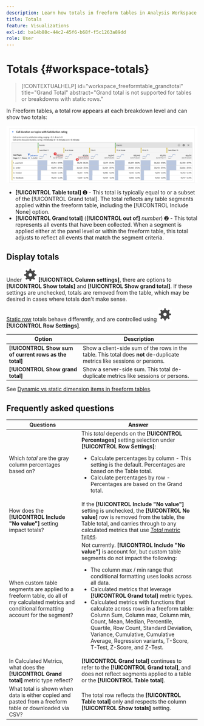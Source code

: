 ```yaml
---
description: Learn how totals in freeform tables in Analysis Workspace are calculated.
title: Totals
feature: Visualizations
exl-id: ba14b88c-44c2-45f6-b68f-f5c1263a89dd
role: User
---
```

# Totals {#workspace-totals}

>[!CONTEXTUALHELP]
>id="workspace_freeformtable_grandtotal"
>title="Grand Total"
>abstract="Grand total is not supported for tables or breakdowns with static rows."


In Freeform tables, a total row appears at each breakdown level and can show two totals:

![Freeform Table highlighting the grand total and the table total.](assets/total-row.png)

* **[!UICONTROL Table total]** ➊ - This total is typically equal to or a subset of the [!UICONTROL Grand total]. The total reflects any table segments applied within the freeform table, including the [!UICONTROL Include None] option.
* **[!UICONTROL Grand total]** (**[!UICONTROL out of]** *number*) ➋ - This total represents all events that have been collected. When a segment is applied either at the panel level or within the freeform table, this total adjusts to reflect all events that match the segment criteria.




## Display totals

Under ![Setting](/help/assets/icons/Setting.svg) **[!UICONTROL Column settings]**, there are options to **[!UICONTROL Show totals]** and **[!UICONTROL Show grand total]**. If these settings are unchecked, totals are removed from the table, which may be desired in cases where totals don't make sense.


[Static row](/help/analysis-workspace/visualizations/freeform-table/column-row-settings/manual-vs-dynamic-rows.md) totals behave differently, and are controlled using ![Setting](/help/assets/icons/Setting.svg) **[!UICONTROL Row Settings]**.

| Option | Description |
|---|---|
| **[!UICONTROL Show sum of current rows as the total]** | Show a client-side sum of the rows in the table. This total does **not** de-duplicate metrics like sessions or persons. |
| **[!UICONTROL Show grand total]** | Show a server-side sum. This total de-duplicate metrics like sessions or persons. |

See [Dynamic vs static dimension items in freeform tables](column-row-settings/manual-vs-dynamic-rows.md).


## Frequently asked questions

|Questions|Answer|
|---|---|
| Which *total* are the gray column percentages based on? | This *total* depends on the **[!UICONTROL Percentages]** setting selection under **[!UICONTROL Row Settings]**:<ul><li>Calculate percentages by column - This setting is the default. Percentages are based on the Table total.</li><li>Calculate percentages by row - Percentages are based on the Grand total.</li></ul>|
|How does the **[!UICONTROL Include "No value"]** setting impact totals?|If the **[!UICONTROL Include "No value"]** setting is unchecked, the **[!UICONTROL No value]** row is removed from the table, the Table total, and carries through to any calculated metrics that use [*Total* metric types](/help/components/calc-metrics/cm-workflow/m-metric-type-alloc.md).|
|When custom table segments are applied to a freeform table, do all of my calculated metrics and conditional formatting account for the segment?|Not currently. **[!UICONTROL Include "No value"]** is account for, but custom table segments do not impact the following:<ul><li>The column max / min range that conditional formatting uses looks across all data.</li><li>Calculated metrics that leverage **[!UICONTROL Grand total]** metric types.</li><li>Calculated metrics with functions that calculate across rows in a freeform table: Column Sum, Column max, Column min, Count, Mean, Median, Percentile, Quartile, Row Count, Standard Deviation, Variance, Cumulative, Cumulative Average, Regression variants, T-Score, T-Test, Z-Score, and Z-Test.</li></ul>|
|In Calculated Metrics, what does the **[!UICONTROL Grand total]** metric type reflect?|**[!UICONTROL Grand total]** continues to refer to the **[!UICONTROL Grand total]**, and does not reflect segments applied to a table or the **[!UICONTROL Table total]**.|
|What total is shown when data is either copied and pasted from a freeform table or downloaded via CSV?|The total row reflects the **[!UICONTROL Table total]** only and respects the column **[!UICONTROL Show totals]** setting.|
